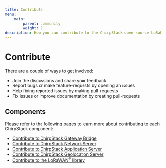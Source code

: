 ```yaml
---
title: Contribute
menu:
    main:
        parent: community
        weight: 2
description: How you can contribute to the ChirpStack open-source LoRaWAN Network Server stack.
---
```


# Contribute

There are a couple of ways to get involved:

* Join the discussions and share your feedback
* Report bugs or make feature-requests by opening an issues
* Help fixing reported issues by making pull-requests
* Fix issues or improve documentation by creating pull-requests

## Components

Please refer to the following pages to learn more about contributing to
each ChirpStack component:

* [Contribute to ChirpStack Gateway Bridge](/gateway-bridge/community/contribute/)
* [Contribute to ChirpStack Network Server](/network-server/community/contribute/)
* [Contribute to ChirpStack Application Server](/application-server/community/contribute/)
* [Contribute to ChirpStack Geolocation Server](/geolocation-server/community/contribute/)
* [Contribute to the LoRaWAN<sup>&reg;</sup> library](https://github.com/brocaar/lorawan)
